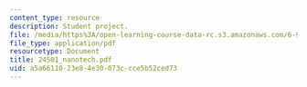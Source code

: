 ```yaml
---
content_type: resource
description: Student project.
file: /media/https%3A/open-learning-course-data-rc.s3.amazonaws.com/6-901-inventions-and-patents-fall-2005/a5a6611023e84e30073ccce5b52ced73_24501_nanotech.pdf
file_type: application/pdf
resourcetype: Document
title: 24501_nanotech.pdf
uid: a5a66110-23e8-4e30-073c-cce5b52ced73
---
```

